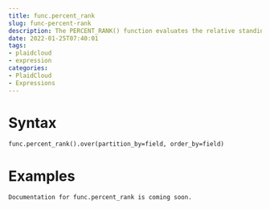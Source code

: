 ```yaml
---
title: func.percent_rank
slug: func-percent-rank
description: The PERCENT_RANK() function evaluates the relative standing of a value within a partition of a result set
date: 2022-01-25T07:40:01
tags:
- plaidcloud
- expression
categories:
- PlaidCloud
- Expressions
---
```



# Syntax



```
func.percent_rank().over(partition_by=field, order_by=field)
```


# Examples



```
Documentation for func.percent_rank is coming soon.
```
